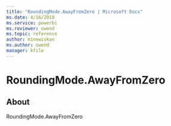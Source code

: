 ```yaml
---
title: "RoundingMode.AwayFromZero | Microsoft Docs"
ms.date: 4/16/2018
ms.service: powerbi
ms.reviewer: owend
ms.topic: reference
author: minewiskan
ms.author: owend
manager: kfile
---
```

# RoundingMode.AwayFromZero
## About
RoundingMode.AwayFromZero

